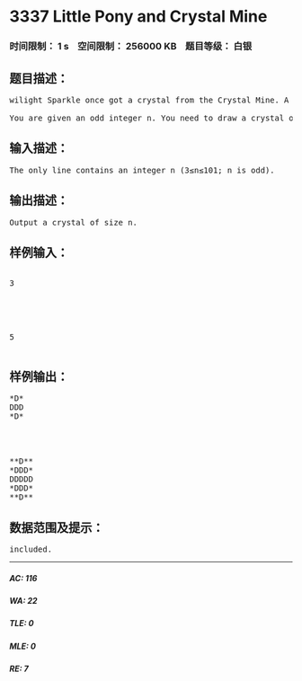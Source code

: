 # 3337 Little Pony and Crystal Mine   
### 时间限制： 1 s&nbsp;&nbsp;&nbsp;&nbsp;空间限制： 256000 KB&nbsp;&nbsp;&nbsp;&nbsp;题目等级： 白银  
## 题目描述：  

<pre>
wilight Sparkle once got a crystal from the Crystal Mine. A crystal of size n (n is odd; n>1) is an n×n matrix with a diamond inscribed into it.  
  
You are given an odd integer n. You need to draw a crystal of size n. The diamond cells of the matrix should be represented by character "D". All other cells of the matrix should be represented by character "*". Look at the examples to understand what you need to draw.
</pre>
  
  
## 输入描述：  

<pre>
The only line contains an integer n (3≤n≤101; n is odd).
</pre>
  
  
## 输出描述：  

<pre>
Output a crystal of size n.
</pre>
  
  
## 样例输入：  

<pre>

3

  
  


5

</pre>
  
  
## 样例输出：  

<pre>
*D*  
DDD  
*D*
  
  
  

**D**  
*DDD*  
DDDDD  
*DDD*  
**D**
</pre>
  
  
## 数据范围及提示：  

<pre>
included.
</pre>
  
  
***  

##### AC: 116  
##### WA: 22  
##### TLE: 0  
##### MLE: 0  
##### RE: 7  
